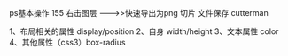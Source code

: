 ps基本操作  155
右击图层  --->>快速导出为png
切片  文件保存
cutterman





1、布局相关的属性 display/position
2、自身 width/height
3、文本属性 color
4、其他属性（css3）box-radius